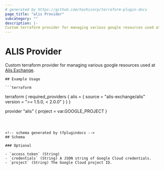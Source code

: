 ```yaml
---
# generated by https://github.com/hashicorp/terraform-plugin-docs
page_title: "alis Provider"
subcategory: ""
description: |-
Custom terraform provider for managing various google resources used at [Alis Exchange](https://alisx.com).
---
```


# ALIS Provider

Custom terraform provider for managing various google resources used at [Alis Exchange](https://alisx.com).



    ## Example Usage

    ```terraform
terraform {
  required_providers {
    alis = {
      source  = "alis-exchange/alis"
      version = ">= 1.5.0, < 2.0.0"
    }
  }
}

provider "alis" {
  project = var.GOOGLE_PROJECT
}
```



<!-- schema generated by tfplugindocs -->
## Schema

### Optional

- `access_token` (String)
- `credentials` (String) A JSON string of Google Cloud credentials.
- `project` (String) The Google Cloud project ID.